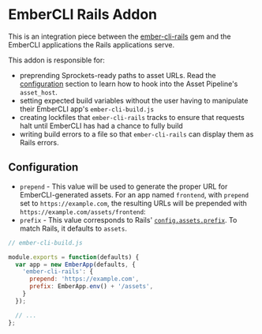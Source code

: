 # EmberCLI Rails Addon

This is an integration piece between the [ember-cli-rails] gem and the
EmberCLI applications the Rails applications serve.

This addon is responsible for:

- preprending Sprockets-ready paths to asset URLs. Read the [configuration]
  section to learn how to hook into the Asset Pipeline's `asset_host`.
- setting expected build variables without the user having to manipulate their
  EmberCLI app's `ember-cli-build.js`
- creating lockfiles that `ember-cli-rails` tracks to ensure that requests halt
  until EmberCLI has had a chance to fully build
- writing build errors to a file so that `ember-cli-rails` can display them
  as Rails errors.

[configuration]: #configuration
[ember-cli-rails]: https://github.com/thoughtbot/ember-cli-rails
[SRI]: https://github.com/jonathanKingston/ember-cli-sri#what-is-it

## Configuration

* `prepend` - This value will be used to generate the proper URL for
  EmberCLI-generated assets. For an app named `frontend`, with `prepend` set
  to `https://example.com`, the resulting URLs will be prepended with
  `https://example.com/assets/frontend`:
* `prefix` - This value corresponds to Rails' [`config.assets.prefix`][prefix].
  To match Rails, it defaults to `assets`.

[prefix]: http://guides.rubyonrails.org/asset_pipeline.html#precompiling-assets

```js
// ember-cli-build.js

module.exports = function(defaults) {
  var app = new EmberApp(defaults, {
    'ember-cli-rails': {
      prepend: 'https://example.com',
      prefix: EmberApp.env() + '/assets',
    }
  });

  // ...
};
```
